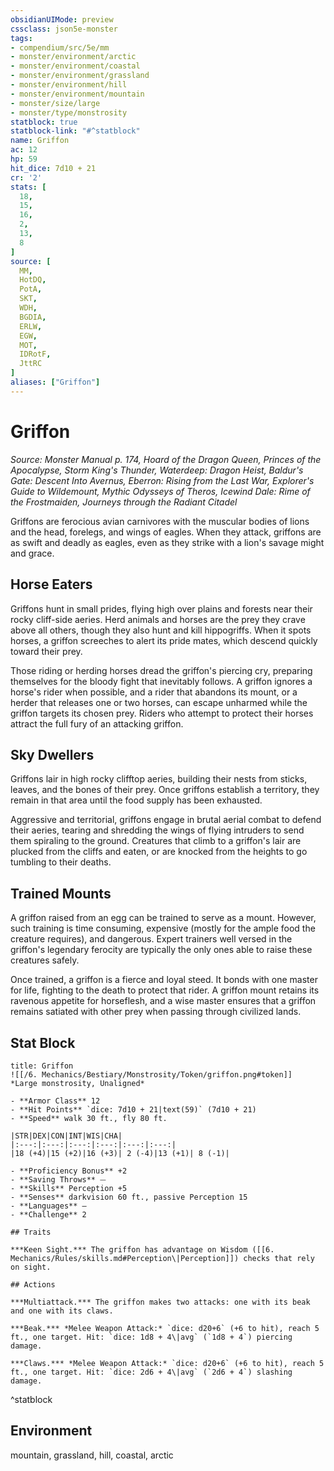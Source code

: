 ```yaml
---
obsidianUIMode: preview
cssclass: json5e-monster
tags:
- compendium/src/5e/mm
- monster/environment/arctic
- monster/environment/coastal
- monster/environment/grassland
- monster/environment/hill
- monster/environment/mountain
- monster/size/large
- monster/type/monstrosity
statblock: true
statblock-link: "#^statblock"
name: Griffon
ac: 12
hp: 59
hit_dice: 7d10 + 21
cr: '2'
stats: [
  18,
  15,
  16,
  2,
  13,
  8
]
source: [
  MM,
  HotDQ,
  PotA,
  SKT,
  WDH,
  BGDIA,
  ERLW,
  EGW,
  MOT,
  IDRotF,
  JttRC
]
aliases: ["Griffon"]
---
```

# Griffon
*Source: Monster Manual p. 174, Hoard of the Dragon Queen, Princes of the Apocalypse, Storm King's Thunder, Waterdeep: Dragon Heist, Baldur's Gate: Descent Into Avernus, Eberron: Rising from the Last War, Explorer's Guide to Wildemount, Mythic Odysseys of Theros, Icewind Dale: Rime of the Frostmaiden, Journeys through the Radiant Citadel*  

Griffons are ferocious avian carnivores with the muscular bodies of lions and the head, forelegs, and wings of eagles. When they attack, griffons are as swift and deadly as eagles, even as they strike with a lion's savage might and grace.

## Horse Eaters

Griffons hunt in small prides, flying high over plains and forests near their rocky cliff-side aeries. Herd animals and horses are the prey they crave above all others, though they also hunt and kill hippogriffs. When it spots horses, a griffon screeches to alert its pride mates, which descend quickly toward their prey.

Those riding or herding horses dread the griffon's piercing cry, preparing themselves for the bloody fight that inevitably follows. A griffon ignores a horse's rider when possible, and a rider that abandons its mount, or a herder that releases one or two horses, can escape unharmed while the griffon targets its chosen prey. Riders who attempt to protect their horses attract the full fury of an attacking griffon.

## Sky Dwellers

Griffons lair in high rocky clifftop aeries, building their nests from sticks, leaves, and the bones of their prey. Once griffons establish a territory, they remain in that area until the food supply has been exhausted.

Aggressive and territorial, griffons engage in brutal aerial combat to defend their aeries, tearing and shredding the wings of flying intruders to send them spiraling to the ground. Creatures that climb to a griffon's lair are plucked from the cliffs and eaten, or are knocked from the heights to go tumbling to their deaths.

## Trained Mounts

A griffon raised from an egg can be trained to serve as a mount. However, such training is time consuming, expensive (mostly for the ample food the creature requires), and dangerous. Expert trainers well versed in the griffon's legendary ferocity are typically the only ones able to raise these creatures safely.

Once trained, a griffon is a fierce and loyal steed. It bonds with one master for life, fighting to the death to protect that rider. A griffon mount retains its ravenous appetite for horseflesh, and a wise master ensures that a griffon remains satiated with other prey when passing through civilized lands.

## Stat Block

```ad-statblock
title: Griffon
![[/6. Mechanics/Bestiary/Monstrosity/Token/griffon.png#token]]
*Large monstrosity, Unaligned*

- **Armor Class** 12 
- **Hit Points** `dice: 7d10 + 21|text(59)` (7d10 + 21) 
- **Speed** walk 30 ft., fly 80 ft.

|STR|DEX|CON|INT|WIS|CHA|
|:---:|:---:|:---:|:---:|:---:|:---:|
|18 (+4)|15 (+2)|16 (+3)| 2 (-4)|13 (+1)| 8 (-1)|

- **Proficiency Bonus** +2
- **Saving Throws** ⏤
- **Skills** Perception +5
- **Senses** darkvision 60 ft., passive Perception 15
- **Languages** —
- **Challenge** 2

## Traits

***Keen Sight.*** The griffon has advantage on Wisdom ([[6. Mechanics/Rules/skills.md#Perception\|Perception]]) checks that rely on sight.

## Actions

***Multiattack.*** The griffon makes two attacks: one with its beak and one with its claws.

***Beak.*** *Melee Weapon Attack:* `dice: d20+6` (+6 to hit), reach 5 ft., one target. Hit: `dice: 1d8 + 4\|avg` (`1d8 + 4`) piercing damage.

***Claws.*** *Melee Weapon Attack:* `dice: d20+6` (+6 to hit), reach 5 ft., one target. Hit: `dice: 2d6 + 4\|avg` (`2d6 + 4`) slashing damage.
```
^statblock

## Environment

mountain, grassland, hill, coastal, arctic